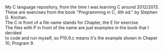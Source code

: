 My C language repository, from the time I was learning C around 2012/2013.  
These are exercises from the book "Programming in C, 4th ed." by Stephen G. Kochan.  
The C in front of a file name stands for Chapter, the E for exercise.  
The files with P in front of the name are just examples in the book that I decided   
to code and run myself, so P10.9.c means it's the example shown in Chaper 10, Program 9.

